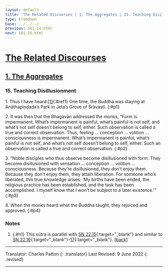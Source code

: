 ```yaml
---
layout: default
title: 'The Related Discourses | 1. The Aggregates | 15. Teaching Disillusionment'
type: kramdown
base: ../../../
previous: SA1_14.html
next: SA1_16.html
---
```


# [The Related Discourses](../index.html)
## [1. The Aggregates](index.html)
### 15. Teaching Disillusionment

1\. Thus I have heard:[\[1\]](#n1){:#ref1} One time, the Buddha was staying at Anāthapiṇḍada’s Park in Jeta’s Grove of Śrāvastī.
{:#p1}

2\. It was then that the Bhagavān addressed the monks, “Form is impermanent. What’s impermanent is painful, what’s painful is not self, and what’s not self doesn’t belong to self, either. Such observation is called a true and correct observation. Thus, feeling … conception … volition … consciousness is impermanent. What’s impermanent is painful, what’s painful is not self, and what’s not self doesn’t belong to self, either. Such an observation is called a true and correct observation.
{:#p2}

3\. “Noble disciples who thus observe become disillusioned with form. They become disillusioned with sensation … conception … volition … consciousness. Because they’re disillusioned, they don’t enjoy them. Because they don’t enjoy them, they attain liberation. For someone who’s liberated, this true knowledge arises: ‘My births have been ended, the religious practice has been established, and the task has been accomplished. I myself know that I won’t be subject to a later existence.’”
{:#p3}

4\. When the monks heard what the Buddha taught, they rejoiced and approved.
{:#p4}

### Notes
1. {:#n1} This sūtra is parallel with [SN 22.15](https://suttacentral.net/sn22.15){:target="_blank"} and similar to [SN 22.16](https://suttacentral.net/sn22.16){:target="_blank"}-[17](https://suttacentral.net/sn22.17){:target="_blank"}. [\[back\]](#ref1)

---

Translator: Charles Patton
{: .translator}
Last Revised: 9 June 2022
{: .revised}

---